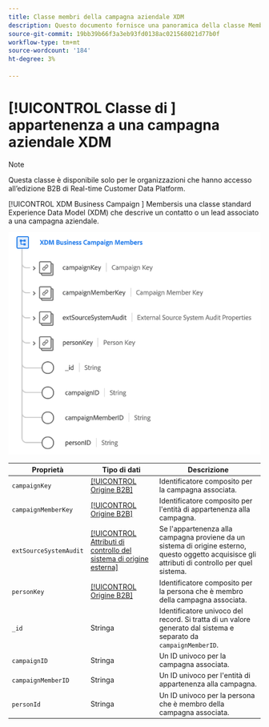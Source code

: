 ```yaml
---
title: Classe membri della campagna aziendale XDM
description: Questo documento fornisce una panoramica della classe Membri di Business Campaign XDM in Experience Data Model (XDM).
source-git-commit: 19bb39b66f3a3eb93fd0138ac021568021d77b0f
workflow-type: tm+mt
source-wordcount: '184'
ht-degree: 3%

---
```


# [!UICONTROL Classe di ] appartenenza a una campagna aziendale XDM

>[!NOTE]
>
>Questa classe è disponibile solo per le organizzazioni che hanno accesso all’edizione B2B di Real-time Customer Data Platform.

[!UICONTROL XDM Business Campaign ] Membersis una classe standard Experience Data Model (XDM) che descrive un contatto o un lead associato a una campagna aziendale.

![](../../images/classes/b2b/business-campaign-members.png)

| Proprietà | Tipo di dati | Descrizione |
| --- | --- | --- |
| `campaignKey` | [[!UICONTROL Origine B2B]](../../data-types/b2b-source.md) | Identificatore composito per la campagna associata. |
| `campaignMemberKey` | [[!UICONTROL Origine B2B]](../../data-types/b2b-source.md) | Identificatore composito per l&#39;entità di appartenenza alla campagna. |
| `extSourceSystemAudit` | [[!UICONTROL Attributi di controllo del sistema di origine esterna]](../../data-types/external-source-system-audit-attributes.md) | Se l&#39;appartenenza alla campagna proviene da un sistema di origine esterno, questo oggetto acquisisce gli attributi di controllo per quel sistema. |
| `personKey` | [[!UICONTROL Origine B2B]](../../data-types/b2b-source.md) | Identificatore composito per la persona che è membro della campagna associata. |
| `_id` | Stringa | Identificatore univoco del record. Si tratta di un valore generato dal sistema e separato da `campaignMemberID`. |
| `campaignID` | Stringa | Un ID univoco per la campagna associata. |
| `campaignMemberID` | Stringa | Un ID univoco per l&#39;entità di appartenenza alla campagna. |
| `personId` | Stringa | Un ID univoco per la persona che è membro della campagna associata. |
